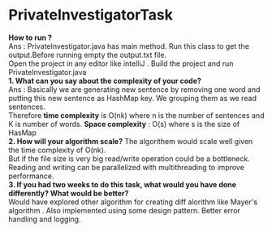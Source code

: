 # PrivateInvestigatorTask
**How to run ?**<br>
Ans : PrivateInvestigator.java has main method. Run this class to get the output.Before running empty the output.txt file.<br>
Open the project in any editor like intelliJ . Build the project and run PrivateInvestigator.java<br>
**1. What can you say about the complexity of your code?**<br>
Ans : Basically we are generating new sentence by removing one word and putting this new sentence as HashMap key. We  grouping them as we read sentences.<br>
Therefore **time complexity** is O(nk) where n is the number of sentences and K is number of words.
**Space complexity** : O(s) where s is the size of HasMap<br>
**2. How will your algorithm scale?**
The algorithem would scale well given the time complexity of O(nk).<br>
 But if the file size is very big read/write operation could be a bottleneck. Reading and writing can be parallelized with multithreading to improve performance.<br>
**3. If you had two weeks to do this task, what would you have done differently? What would be
better?**<br>
Would have explored other algorithm for creating diff alorithm like Mayer's algorithm .
Also implemented using some design pattern. Better error handling and logging.
